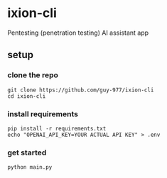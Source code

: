 # ixion-cli
Pentesting (penetration testing) AI assistant app

## setup
### clone the repo
```git clone https://github.com/guy-977/ixion-cli```\
```cd ixion-cli```
### install requirements
```pip install -r requirements.txt```\
```echo "OPENAI_API_KEY=YOUR ACTUAL API KEY" > .env```
### get started
```python main.py```
